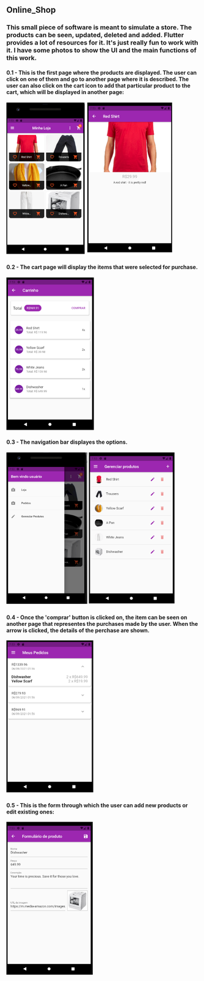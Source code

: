 ## Online_Shop

### This small piece of software is meant to simulate a store. The products can be seen, updated, deleted and added. Flutter provides a lot of resources for it. It's just really fun to work with it. I have some photos to show the UI and the main functions of this work.  


#### 0.1 - This is the first page where the products are displayed. The user can click on one of them and go to another page where it is described. The user can also click on the cart icon to add that particular product to the cart, which will be displayed in another page:
<img src="https://github.com/M-antunes/Online-Shop/blob/master/shop/front_page.png" height="400">   <img src="https://github.com/M-antunes/Online-Shop/blob/master/shop/description.png" height="400">


#### 0.2 - The cart page will display the items that were selected for purchase. 
<img src="https://github.com/M-antunes/Online-Shop/blob/master/shop/cart.png" height="400">

#### 0.3 - The navigation bar displayes the options.
<img src="https://github.com/M-antunes/Online-Shop/blob/master/shop/drawer.png" height="400">   <img src="https://github.com/M-antunes/Online-Shop/blob/master/shop/manage_products.png" height="400">


#### 0.4 - Once the 'comprar' button is clicked on, the item can be seen on another page that representes the purchases made by the user. When the arrow is clicked, the details of the perchase are shown.

<img src="https://github.com/M-antunes/Online-Shop/blob/master/shop/list_of_orders.png" height="400">


#### 0.5 - This is the form through which the user can add new products or edit existing ones:
<img src="https://github.com/M-antunes/Online-Shop/blob/master/shop/form.png" height="400">

